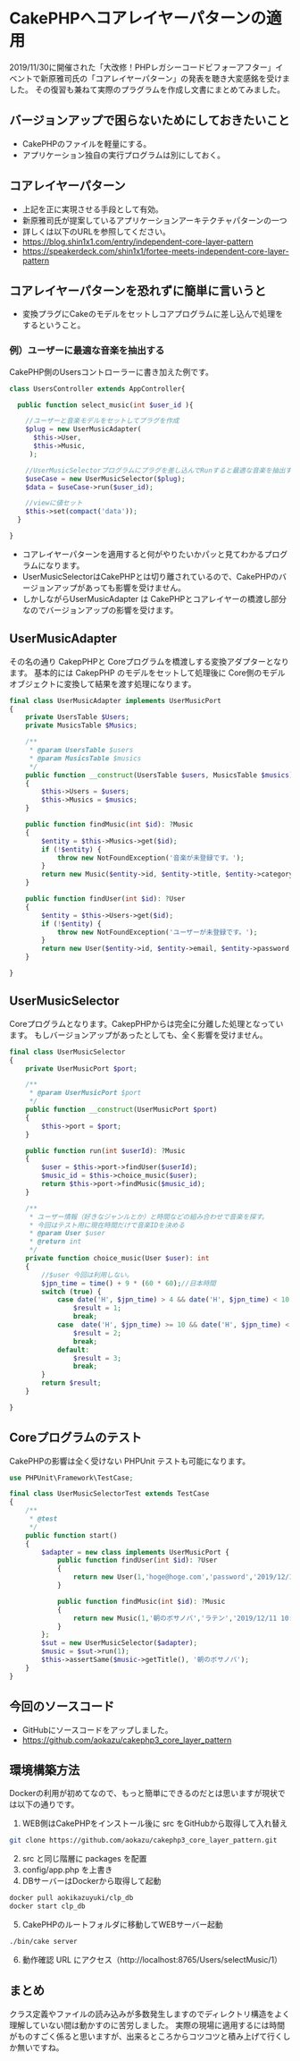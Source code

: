 # CakePHPへコアレイヤーパターンの適用

2019/11/30に開催された「大改修！PHPレガシーコードビフォーアフター」イベントで新原雅司氏の「コアレイヤーパターン」の発表を聴き大変感銘を受けました。
その復習も兼ねて実際のプラグラムを作成し文書にまとめてみました。


## バージョンアップで困らないためにしておきたいこと
- CakePHPのファイルを軽量にする。
- アプリケーション独自の実行プログラムは別にしておく。

## コアレイヤーパターン
- 上記を正に実現させる手段として有効。
- 新原雅司氏が提案しているアプリケーションアーキテクチャパターンの一つ
- 詳しくは以下のURLを参照してください。
- https://blog.shin1x1.com/entry/independent-core-layer-pattern
- https://speakerdeck.com/shin1x1/fortee-meets-independent-core-layer-pattern


## コアレイヤーパターンを恐れずに簡単に言いうと
- 変換プラグにCakeのモデルをセットしコアプログラムに差し込んで処理をするということ。


### 例）ユーザーに最適な音楽を抽出する

CakePHP側のUsersコントローラーに書き加えた例です。

```php
class UsersController extends AppController{

  public function select_music(int $user_id ){

    //ユーザーと音楽モデルをセットしてプラグを作成
    $plug = new UserMusicAdapter(
      $this->User,
      $this->Music,
     );

    //UserMusicSelectorプログラムにプラグを差し込んでRunすると最適な音楽を抽出する。
    $useCase = new UserMusicSelector($plug);
    $data = $useCase->run($user_id);

    //viewに値セット
    $this->set(compact('data'));
  }

}
```
- コアレイヤーパターンを適用すると何がやりたいかパッと見てわかるプログラムになります。
- UserMusicSelectorはCakePHPとは切り離されているので、CakePHPのバージョンアップがあっても影響を受けません。
- しかしながらUserMusicAdapter は CakePHPとコアレイヤーの橋渡し部分なのでバージョンアップの影響を受けます。

## UserMusicAdapter

その名の通り CakepPHPと Coreプログラムを橋渡しする変換アダプターとなります。
基本的には CakepPHP のモデルをセットして処理後に Core側のモデルオブジェクトに変換して結果を渡す処理になります。


```php
final class UserMusicAdapter implements UserMusicPort
{
    private UsersTable $Users;
    private MusicsTable $Musics;

    /**
     * @param UsersTable $users
     * @param MusicsTable $musics
     */
    public function __construct(UsersTable $users, MusicsTable $musics)
    {
        $this->Users = $users;
        $this->Musics = $musics;
    }

    public function findMusic(int $id): ?Music
    {
        $entity = $this->Musics->get($id);
        if (!$entity) {
            throw new NotFoundException('音楽が未登録です。');
        }
        return new Music($entity->id, $entity->title, $entity->category, $entity->created, $entity->modified);
    }

    public function findUser(int $id): ?User
    {
        $entity = $this->Users->get($id);
        if (!$entity) {
            throw new NotFoundException('ユーザーが未登録です。');
        }
        return new User($entity->id, $entity->email, $entity->password, $entity->created, $entity->modified);
    }

}
```

## UserMusicSelector

Coreプログラムとなります。CakepPHPからは完全に分離した処理となっています。
もしバージョンアップがあったとしても、全く影響を受けません。


```php
final class UserMusicSelector
{
    private UserMusicPort $port;

    /**
     * @param UserMusicPort $port
     */
    public function __construct(UserMusicPort $port)
    {
        $this->port = $port;
    }

    public function run(int $userId): ?Music
    {
        $user = $this->port->findUser($userId);
        $music_id = $this->choice_music($user);
        return $this->port->findMusic($music_id);
    }

    /**
     * ユーザー情報（好きなジャンルとか）と時間などの組み合わせで音楽を探す。
     * 今回はテスト用に現在時間だけで音楽IDを決める
     * @param User $user
     * @return int
     */
    private function choice_music(User $user): int
    {
        //$user 今回は利用しない。
        $jpn_time = time() + 9 * (60 * 60);//日本時間
        switch (true) {
            case date('H', $jpn_time) > 4 && date('H', $jpn_time) < 10:
                $result = 1;
                break;
            case  date('H', $jpn_time) >= 10 && date('H', $jpn_time) < 17:
                $result = 2;
                break;
            default:
                $result = 3;
                break;
        }
        return $result;
    }

}
```

## Coreプログラムのテスト

CakePHPの影響は全く受けない PHPUnit テストも可能になります。

```php
use PHPUnit\Framework\TestCase;

final class UserMusicSelectorTest extends TestCase
{
    /**
     * @test
     */
    public function start()
    {
        $adapter = new class implements UserMusicPort {
            public function findUser(int $id): ?User
            {
                return new User(1,'hoge@hoge.com','password','2019/12/11 10:00:00','2019/12/11 10:10:10');
            }

            public function findMusic(int $id): ?Music
            {
                return new Music(1,'朝のボサノバ','ラテン','2019/12/11 10:00:00','2019/12/11 10:10:10');
            }
        };
        $sut = new UserMusicSelector($adapter);
        $music = $sut->run(1);
        $this->assertSame($music->getTitle(), '朝のボサノバ');
    }
}

```

## 今回のソースコード

- GitHubにソースコードをアップしました。
- https://github.com/aokazu/cakephp3_core_layer_pattern

## 環境構築方法

Dockerの利用が初めてなので、もっと簡単にできるのだとは思いますが現状では以下の通りです。

1. WEB側はCakePHPをインストール後に src をGitHubから取得して入れ替え
```sh
git clone https://github.com/aokazu/cakephp3_core_layer_pattern.git
```
2. src と同じ階層に packages を配置
3. config/app.php を上書き
4. DBサーバーはDockerから取得して起動  
```sh
docker pull aokikazuyuki/clp_db
docker start clp_db
```
5. CakePHPのルートフォルダに移動してWEBサーバー起動  
```sh
./bin/cake server
```
6. 動作確認 URL にアクセス（http://localhost:8765/Users/selectMusic/1）


## まとめ

クラス定義やファイルの読み込みが多数発生しますのでディレクトリ構造をよく理解していない間は動かすのに苦労しました。
実際の現場に適用するには時間がものすごく係ると思いますが、出来るところからコツコツと積み上げて行くしか無いですね。

